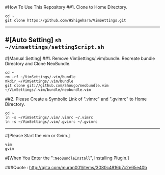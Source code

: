 #How To Use This Repository
##1. Clone to Home Directory.
```
cd ~
git clone https://github.com/HShigehara/VimSettings.git
```
---
#[Auto Setting]
`sh ~/vimsettings/settingScript.sh`
---
#[Manual Setting]
##1. Remove VimSettings/.vim/bundle. Recreate bundle Directory and Clone NeoBundle.
```
cd ~
rm -rf ~/VimSettings/.vim/bundle
mkdir ~/VimSettings/.vim/bundle
git clone git://github.com/Shougo/neobundle.vim ~/VimSettings/.vim/bundle/neobundle.vim
```
##2. Please Create a Symbolic Link of ".vimrc" and ".gvimrc" to Home Directory.
```
cd ~
ln -s ~/VimSettings/.vim/.vimrc ~/.vimrc
ln -s ~/VimSettings/.vim/.gvimrc ~/.gvimrc
```
---
#[Please Start the vim or Gvim.]
```
vim
gvim
```
#[When You Enter the "`:NeoBundleInstall`", Installing Plugin.]

###Quote : http://qiita.com/muran001/items/3080c4816b7c2e65e40b